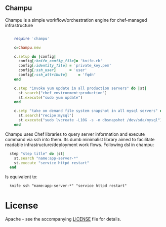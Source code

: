 ## Champu
Champu is a simple workflow/orchestration engine for chef-managed infrastructure

```ruby

    require 'champu'

    c=Champu.new

    c.setup do |config|
      config[:knife_config_file]= 'knife.rb'
      config[:identity_file] = 'private_key.pem'
      config[:ssh_user]      = 'user'
      config[:ssh_attribute]     = 'fqdn'
    end

    c.step "invoke yum update in all production servers" do |st|
      st.search("chef_environment:production")
      st.execute("sudo yum update")
    end

    c.setp "take on demand file system snapshot in all mysql servers" do |st|
      st.search("recipe:mysql")
      st.execute("sudo lvcreate -L10G -s -n dbsnapshot /dev/sda/mysql")
    end
```    

Champu uses Chef libraries to query server information and execute command via ssh into them.
Its dumb minimalist library aimed to facilitate readable infrastructure/deployment work flows.
Following dsl in champu:

```ruby
  step "step title" do |st|
    st.search "name:app-server-*"
    st.execute "service httpd restart"
  end
```
Is equivalent to:

```
  knife ssh "name:app-server-*" "service httpd restart" 
```
# License
Apache - see the accompanying [LICENSE](https://raw.github.com/ranjibd/champu/master/LICENSE) file for details.

